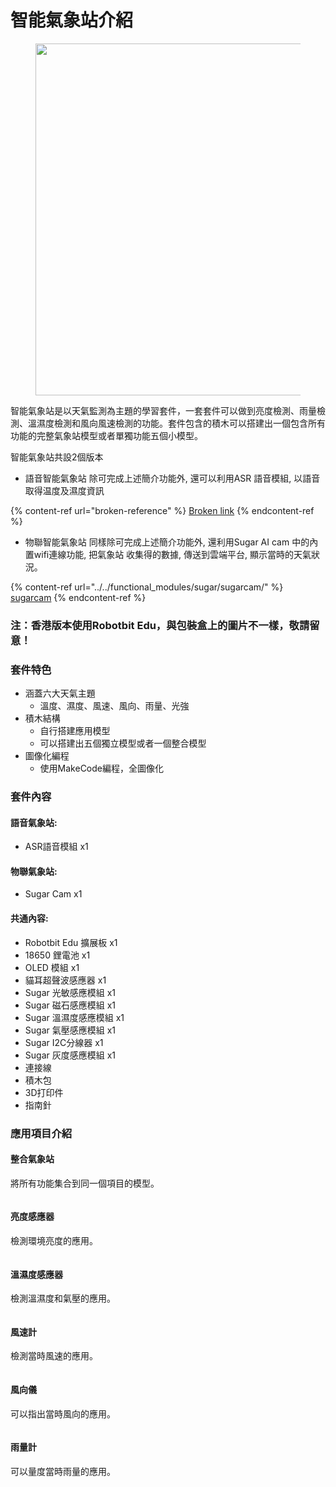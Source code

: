 # 智能氣象站介紹

<figure><img src="../../.gitbook/assets/87A8093D-5DC8-4BE4-937F-FA12C530EF86.png" alt="" width="563"><figcaption></figcaption></figure>

智能氣象站是以天氣監測為主題的學習套件，一套套件可以做到亮度檢測、雨量檢測、溫濕度檢測和風向風速檢測的功能。套件包含的積木可以搭建出一個包含所有功能的完整氣象站模型或者單獨功能五個小模型。

智能氣象站共設2個版本

* 語音智能氣象站 除可完成上述簡介功能外, 還可以利用ASR 語音模組, 以語音取得温度及濕度資訊&#x20;

{% content-ref url="broken-reference" %}
[Broken link](broken-reference)
{% endcontent-ref %}

* &#x20;物聯智能氣象站 同樣除可完成上述簡介功能外, 還利用Sugar AI cam 中的內置wifi連線功能, 把氣象站 收集得的數據, 傳送到雲端平台, 顯示當時的天氣狀況。

{% content-ref url="../../functional_modules/sugar/sugarcam/" %}
[sugarcam](../../functional\_modules/sugar/sugarcam/)
{% endcontent-ref %}

### 注：香港版本使用Robotbit Edu，與包裝盒上的圖片不一樣，敬請留意！

### 套件特色

* 涵蓋六大天氣主題
  * 溫度、濕度、風速、風向、雨量、光強
* 積木結構
  * 自行搭建應用模型
  * 可以搭建出五個獨立模型或者一個整合模型
* 圖像化編程
  * 使用MakeCode編程，全圖像化

### 套件內容

#### 語音氣象站:&#x20;

* ASR語音模組 x1

#### 物聯氣象站:

* Sugar Cam x1

#### 共通內容:

* Robotbit Edu 擴展板 x1
* 18650 鋰電池 x1
* OLED 模組 x1
* 貓耳超聲波感應器 x1
* Sugar 光敏感應模組 x1
* Sugar 磁石感應模組 x1
* Sugar 溫濕度感應模組 x1
* Sugar 氣壓感應模組 x1
* Sugar I2C分線器 x1
* Sugar 灰度感應模組 x1
* 連接線
* 積木包
* 3D打印件
* 指南針

### 應用項目介紹

#### 整合氣象站

將所有功能集合到同一個項目的模型。

<figure><img src="../../.gitbook/assets/complete_robotbit.png" alt=""><figcaption></figcaption></figure>

#### 亮度感應器

檢測環境亮度的應用。

<figure><img src="../../.gitbook/assets/lightintensity_robotbit_2.png" alt=""><figcaption></figcaption></figure>

#### 溫濕度感應器

檢測溫濕度和氣壓的應用。

<figure><img src="../../.gitbook/assets/barometer_robotbit (1).png" alt=""><figcaption></figcaption></figure>

#### 風速計

檢測當時風速的應用。

<figure><img src="../../.gitbook/assets/anemometer_robotbit.png" alt=""><figcaption></figcaption></figure>

#### 風向儀

可以指出當時風向的應用。

<figure><img src="../../.gitbook/assets/windvane_direction_robotbit.png" alt=""><figcaption></figcaption></figure>

#### 雨量計

可以量度當時雨量的應用。

<figure><img src="../../.gitbook/assets/raingauge_robotbit.png" alt=""><figcaption></figcaption></figure>

###

